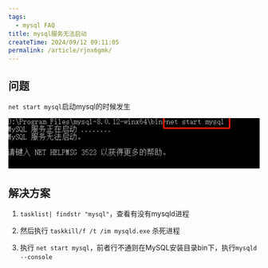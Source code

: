 ```yaml
---
tags:
  - mysql FAQ
title: mysql服务无法启动
createTime: 2024/09/12 09:11:05
permalink: /article/rjnx6gmk/
---
```


## 问题

`net start mysql`启动mysql的时候发生

![image-20240912091241886](./mysql服务无法启动.assets/image-20240912091241886.png)

## 解决方案

1. `tasklist| findstr "mysql"`，查看有没有mysqld进程
2. 然后执行 `taskkill/f /t /im mysqld.exe` 杀死进程

3. 执行 `net start mysql`，前者行不通则在MySQL安装目录bin下，执行`mysqld --console `



